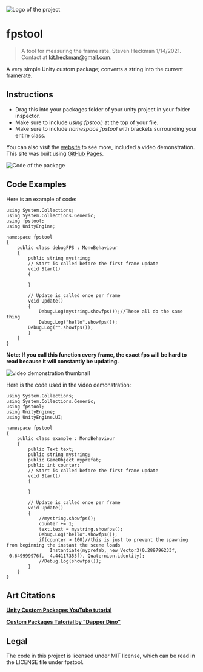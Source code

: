 ![Logo of the project](https://raw.githubusercontent.com/nkcyborg/fpstool/main/images/Screenshot_9.png)
# fpstool
> A tool for measuring the frame rate.
Steven Heckman 1/14/2021.
Contact at kit.heckman@gmail.com.

A very simple Unity custom package; converts a string into the current framerate. 

## Instructions
- Drag this into your packages folder of your unity project in your folder inspector.
- Make sure to include *using fpstool;* at the top of your file.
- Make sure to include *namespace fpstool* with brackets surrounding your entire class.

You can also visit the [website](https://nkcyborg.github.io/fpstool/) to see more, included a video demonstration. This site was built using [GitHub Pages](https://pages.github.com/).

![Code of the package](https://github.com/nkcyborg/fpstool/tree/main/images/Screenshot_10.png)

## Code Examples

Here is an example of code:
```
using System.Collections;
using System.Collections.Generic;
using fpstool;
using UnityEngine;

namespace fpstool
{
    public class debugFPS : MonoBehaviour
    {
        public string mystring;
        // Start is called before the first frame update
        void Start()
        {

        }

        // Update is called once per frame
        void Update()
        {
            Debug.Log(mystring.showfps());//These all do the same thing
            Debug.Log("hello".showfps());
	    Debug.Log("".showfps());
        }
    }
}
```
**Note: If you call this function every frame, the exact fps will be hard to read because it will constantly be updating.**

![video demonstration thumbnail](https://github.com/nkcyborg/fpstool/tree/main/images/Screenshot_2.png)

Here is the code used in the video demonstration:
```
using System.Collections;
using System.Collections.Generic;
using fpstool;
using UnityEngine;
using UnityEngine.UI;

namespace fpstool
{
    public class example : MonoBehaviour
    {
        public Text text;
        public string mystring;
        public GameObject myprefab;
        public int counter;
        // Start is called before the first frame update
        void Start()
        {

        }

        // Update is called once per frame
        void Update()
        {
            //mystring.showfps();
            counter += 1;
            text.text = mystring.showfps();
            Debug.Log("hello".showfps());
            if(counter > 100)//this is just to prevent the spawning from beginning the instant the scene loads
                Instantiate(myprefab, new Vector3(0.289796233f, -0.649999976f, -4.44117355f), Quaternion.identity);
            //Debug.Log(showfps());
        }
    }
}
```

## Art Citations
**[Unity Custom Packages YouTube tutorial](https://www.youtube.com/watch?v=mgsLb3TKljk)**

**[Custom Packages Tutorial by "Dapper Dino"](https://www.youtube.com/watch?v=q6IDmmiLoBg)**

## Legal
The code in this project is licensed under MIT license, which can be read in the LICENSE file under fpstool.